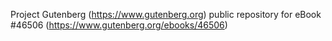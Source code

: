 Project Gutenberg (https://www.gutenberg.org) public repository for eBook #46506 (https://www.gutenberg.org/ebooks/46506)
